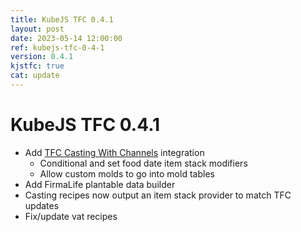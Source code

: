 ```yaml
---
title: KubeJS TFC 0.4.1
layout: post
date: 2023-05-14 12:00:00
ref: kubejs-tfc-0-4-1
version: 0.4.1
kjstfc: true
cat: update
---
```


# KubeJS TFC 0.4.1

- Add [TFC Casting With Channels](https://www.curseforge.com/minecraft/mc-mods/tfc-casting-with-channels) integration
    - Conditional and set food date item stack modifiers
    - Allow custom molds to go into mold tables
- Add FirmaLife plantable data builder
- Casting recipes now output an item stack provider to match TFC updates
- Fix/update vat recipes
